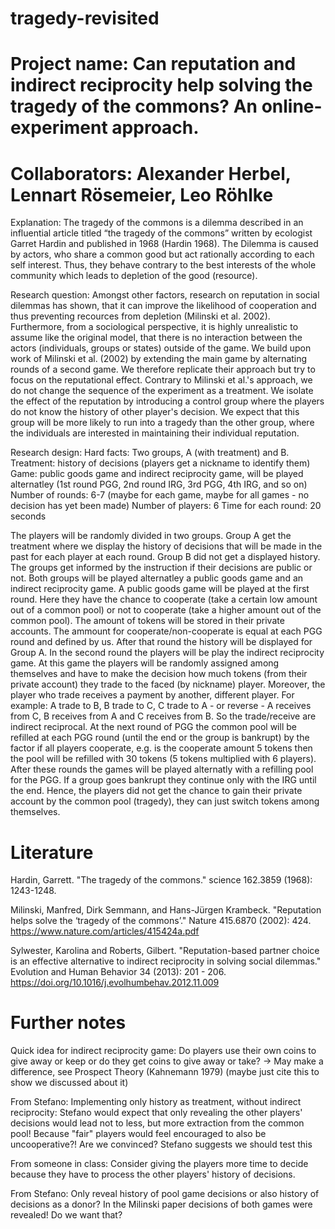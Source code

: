# tragedy-revisited

# Project name: Can reputation and indirect reciprocity help solving the tragedy of the commons? An online-experiment approach.

# Collaborators: Alexander Herbel, Lennart Rösemeier, Leo Röhlke


Explanation: 
The tragedy of the commons is a dilemma described in an influential article titled “the tragedy of the commons” written by ecologist Garret Hardin and published in 1968 (Hardin 1968). The Dilemma is caused by actors, who share a common good but act rationally according to each self interest. Thus, they behave contrary to the best interests of the whole community which leads to depletion of the good (resource). 

Research question:
Amongst other factors, research on reputation in social dilemmas has shown, that it can improve the likelihood of cooperation and thus preventing recources from depletion (Milinski et al. 2002). Furthermore, from a sociological perspective, it is highly unrealistic to assume like the original model, that there is no interaction between the actors (individuals, groups or states) outside of the game. We build upon work of Milinski et al. (2002) by extending the main game by alternating rounds of a second game. We therefore replicate their approach but try to focus on the reputational effect. Contrary to Milinski et al.'s approach, we do not change the sequence of the experiment as a treatment. We isolate the effect of the reputation by introducing a control group where the players do not know the history of other player's decision. We expect that this group will be more likely to run into a tragedy than the other group, where the individuals are interested in maintaining their individual reputation.

Research design:
  Hard facts:
    Two groups, A (with treatment) and B.
    Treatment: history of decisions (players get a nickname to identify them)
    Game: public goods game and indirect reciprocity game, will be played alternatley (1st round PGG, 2nd round IRG, 3rd PGG, 4th IRG,       and so on)
    Number of rounds: 6-7 (maybe for each game, maybe for all games - no decision has yet been made)
    Number of players: 6
    Time for each round: 20 seconds

The players will be randomly divided in two groups. Group A get the treatment where we display the history of decisions that will be made in the past for each player at each round. Group B did not get a displayed history. The groups get informed by the instruction if their decisions are public or not. Both groups will be played alternatley a public goods game and an indirect reciprocity game.
A public goods game will be played at the first round. Here they have the chance to cooperate (take a certain low amount out of a common pool) or not to cooperate (take a higher amount out of the common pool). The amount of tokens will be stored in their private accounts. The ammount for cooperate/non-cooperate is equal at each PGG round and defined by us. After that round the history will be displayed for Group A. 
In the second round the players will be play the indirect reciprocity game. At this game the players will be randomly assigned among themselves and have to make the decision how much tokens (from their private account) they trade to the faced (by nickname) player. Moreover, the player who trade receives a payment by another, different player. For example: A trade to B, B trade to C, C trade to A - or reverse - A receives from C, B receives from A and C receives from B. So the trade/receive are indirect reciprocal.
At the next round of PGG the common pool will be refilled at each PGG round (until the end or the group is bankrupt) by the factor if all players cooperate, e.g. is the cooperate amount 5 tokens then the pool will be refilled with 30 tokens (5 tokens multiplied with 6 players).
After these rounds the games will be played alternatly with a refilling pool for the PGG.
If a group goes bankrupt they continue only with the IRG until the end. Hence, the players did not get the chance to gain their private account by the common pool (tragedy), they can just switch tokens among themselves.

# Literature

Hardin, Garrett. "The tragedy of the commons." science 162.3859 (1968): 1243-1248.

Milinski, Manfred, Dirk Semmann, and Hans-Jürgen Krambeck. "Reputation helps solve the ‘tragedy of the commons’." Nature 415.6870 (2002): 424. https://www.nature.com/articles/415424a.pdf

Sylwester, Karolina and Roberts, Gilbert. "Reputation-based partner choice is an effective alternative to indirect reciprocity in
solving social dilemmas." Evolution and Human Behavior 34 (2013): 201 - 206. https://doi.org/10.1016/j.evolhumbehav.2012.11.009

# Further notes
Quick idea for indirect reciprocity game: Do players use their own coins to give away or keep or do they get coins to give away or take? -> May make a difference, see Prospect Theory (Kahnemann 1979) (maybe just cite this to show we discussed about it)

From Stefano:
Implementing only history as treatment, without indirect reciprocity: Stefano would expect that only revealing the other players' decisions would lead not to less, but more extraction from the common pool! Because "fair" players would feel encouraged to also be uncooperative?! Are we convinced? Stefano suggests we should test this

From someone in class: Consider giving the players more time to decide because they have to process the other players' history of decisions. 

From Stefano: Only reveal history of pool game decisions or also history of decisions as a donor? In the Milinski paper decisions of both games were revealed! Do we want that?

